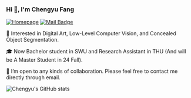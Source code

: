
<h3>Hi 👋, I'm Chengyu Fang</h3>

[![Homepage](https://img.shields.io/badge/Homepage-ChengyuFang-green.svg "Homepage")](https://chengyufang.tech "Homepage")
[![Mail Badge](https://img.shields.io/badge/-chengyufang.thu@gmail.com-blue?style=flat&logo=Gmail&logoColor=white&link=mailto:chengyufang.thu@gmail.com)](mailto:chengyufang.thu@gmail.com)

🚀 Interested in Digital Art, Low-Level Computer Vision, and Concealed Object Segmentation.

🎓 Now Bachelor student in SWU and Research Assistant in THU (And will be A Master Student in 24 Fall).

💞️ I’m open to any kinds of collaboration. Please feel free to contact me directly through email.

![Chengyu's GitHub stats](https://github-readme-stats.vercel.app/api?username=cnyvfang&include_all_commits=true)


